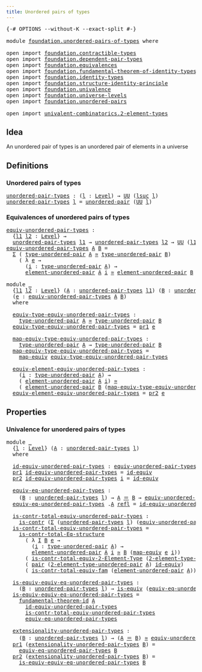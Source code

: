 ```yaml
---
title: Unordered pairs of types
---
```


<pre class="Agda"><a id="50" class="Symbol">{-#</a> <a id="54" class="Keyword">OPTIONS</a> <a id="62" class="Pragma">--without-K</a> <a id="74" class="Pragma">--exact-split</a> <a id="88" class="Symbol">#-}</a>

<a id="93" class="Keyword">module</a> <a id="100" href="foundation.unordered-pairs-of-types.html" class="Module">foundation.unordered-pairs-of-types</a> <a id="136" class="Keyword">where</a>

<a id="143" class="Keyword">open</a> <a id="148" class="Keyword">import</a> <a id="155" href="foundation.contractible-types.html" class="Module">foundation.contractible-types</a>
<a id="185" class="Keyword">open</a> <a id="190" class="Keyword">import</a> <a id="197" href="foundation.dependent-pair-types.html" class="Module">foundation.dependent-pair-types</a>
<a id="229" class="Keyword">open</a> <a id="234" class="Keyword">import</a> <a id="241" href="foundation.equivalences.html" class="Module">foundation.equivalences</a>
<a id="265" class="Keyword">open</a> <a id="270" class="Keyword">import</a> <a id="277" href="foundation.fundamental-theorem-of-identity-types.html" class="Module">foundation.fundamental-theorem-of-identity-types</a>
<a id="326" class="Keyword">open</a> <a id="331" class="Keyword">import</a> <a id="338" href="foundation.identity-types.html" class="Module">foundation.identity-types</a>
<a id="364" class="Keyword">open</a> <a id="369" class="Keyword">import</a> <a id="376" href="foundation.structure-identity-principle.html" class="Module">foundation.structure-identity-principle</a>
<a id="416" class="Keyword">open</a> <a id="421" class="Keyword">import</a> <a id="428" href="foundation.univalence.html" class="Module">foundation.univalence</a>
<a id="450" class="Keyword">open</a> <a id="455" class="Keyword">import</a> <a id="462" href="foundation.universe-levels.html" class="Module">foundation.universe-levels</a>
<a id="489" class="Keyword">open</a> <a id="494" class="Keyword">import</a> <a id="501" href="foundation.unordered-pairs.html" class="Module">foundation.unordered-pairs</a>

<a id="529" class="Keyword">open</a> <a id="534" class="Keyword">import</a> <a id="541" href="univalent-combinatorics.2-element-types.html" class="Module">univalent-combinatorics.2-element-types</a>
</pre>
## Idea

An unordered pair of types is an unordered pair of elements in a universe

## Definitions

### Unordered pairs of types

<pre class="Agda"><a id="unordered-pair-types"></a><a id="724" href="foundation.unordered-pairs-of-types.html#724" class="Function">unordered-pair-types</a> <a id="745" class="Symbol">:</a> <a id="747" class="Symbol">(</a><a id="748" href="foundation.unordered-pairs-of-types.html#748" class="Bound">l</a> <a id="750" class="Symbol">:</a> <a id="752" href="Agda.Primitive.html#597" class="Postulate">Level</a><a id="757" class="Symbol">)</a> <a id="759" class="Symbol">→</a> <a id="761" href="foundation-core.universe-levels.html#235" class="Primitive">UU</a> <a id="764" class="Symbol">(</a><a id="765" href="Agda.Primitive.html#780" class="Primitive">lsuc</a> <a id="770" href="foundation.unordered-pairs-of-types.html#748" class="Bound">l</a><a id="771" class="Symbol">)</a>
<a id="773" href="foundation.unordered-pairs-of-types.html#724" class="Function">unordered-pair-types</a> <a id="794" href="foundation.unordered-pairs-of-types.html#794" class="Bound">l</a> <a id="796" class="Symbol">=</a> <a id="798" href="foundation.unordered-pairs.html#2395" class="Function">unordered-pair</a> <a id="813" class="Symbol">(</a><a id="814" href="foundation-core.universe-levels.html#235" class="Primitive">UU</a> <a id="817" href="foundation.unordered-pairs-of-types.html#794" class="Bound">l</a><a id="818" class="Symbol">)</a>
</pre>
### Equivalences of unordered pairs of types

<pre class="Agda"><a id="equiv-unordered-pair-types"></a><a id="879" href="foundation.unordered-pairs-of-types.html#879" class="Function">equiv-unordered-pair-types</a> <a id="906" class="Symbol">:</a>
  <a id="910" class="Symbol">{</a><a id="911" href="foundation.unordered-pairs-of-types.html#911" class="Bound">l1</a> <a id="914" href="foundation.unordered-pairs-of-types.html#914" class="Bound">l2</a> <a id="917" class="Symbol">:</a> <a id="919" href="Agda.Primitive.html#597" class="Postulate">Level</a><a id="924" class="Symbol">}</a> <a id="926" class="Symbol">→</a>
  <a id="930" href="foundation.unordered-pairs-of-types.html#724" class="Function">unordered-pair-types</a> <a id="951" href="foundation.unordered-pairs-of-types.html#911" class="Bound">l1</a> <a id="954" class="Symbol">→</a> <a id="956" href="foundation.unordered-pairs-of-types.html#724" class="Function">unordered-pair-types</a> <a id="977" href="foundation.unordered-pairs-of-types.html#914" class="Bound">l2</a> <a id="980" class="Symbol">→</a> <a id="982" href="foundation-core.universe-levels.html#235" class="Primitive">UU</a> <a id="985" class="Symbol">(</a><a id="986" href="foundation.unordered-pairs-of-types.html#911" class="Bound">l1</a> <a id="989" href="Agda.Primitive.html#810" class="Primitive Operator">⊔</a> <a id="991" href="foundation.unordered-pairs-of-types.html#914" class="Bound">l2</a><a id="993" class="Symbol">)</a>
<a id="995" href="foundation.unordered-pairs-of-types.html#879" class="Function">equiv-unordered-pair-types</a> <a id="1022" href="foundation.unordered-pairs-of-types.html#1022" class="Bound">A</a> <a id="1024" href="foundation.unordered-pairs-of-types.html#1024" class="Bound">B</a> <a id="1026" class="Symbol">=</a>
  <a id="1030" href="foundation-core.dependent-pair-types.html#515" class="Record">Σ</a> <a id="1032" class="Symbol">(</a> <a id="1034" href="foundation.unordered-pairs.html#2770" class="Function">type-unordered-pair</a> <a id="1054" href="foundation.unordered-pairs-of-types.html#1022" class="Bound">A</a> <a id="1056" href="foundation-core.equivalences.html#1621" class="Function Operator">≃</a> <a id="1058" href="foundation.unordered-pairs.html#2770" class="Function">type-unordered-pair</a> <a id="1078" href="foundation.unordered-pairs-of-types.html#1024" class="Bound">B</a><a id="1079" class="Symbol">)</a>
    <a id="1085" class="Symbol">(</a> <a id="1087" class="Symbol">λ</a> <a id="1089" href="foundation.unordered-pairs-of-types.html#1089" class="Bound">e</a> <a id="1091" class="Symbol">→</a>
      <a id="1099" class="Symbol">(</a><a id="1100" href="foundation.unordered-pairs-of-types.html#1100" class="Bound">i</a> <a id="1102" class="Symbol">:</a> <a id="1104" href="foundation.unordered-pairs.html#2770" class="Function">type-unordered-pair</a> <a id="1124" href="foundation.unordered-pairs-of-types.html#1022" class="Bound">A</a><a id="1125" class="Symbol">)</a> <a id="1127" class="Symbol">→</a>
      <a id="1135" href="foundation.unordered-pairs.html#3491" class="Function">element-unordered-pair</a> <a id="1158" href="foundation.unordered-pairs-of-types.html#1022" class="Bound">A</a> <a id="1160" href="foundation.unordered-pairs-of-types.html#1100" class="Bound">i</a> <a id="1162" href="foundation-core.equivalences.html#1621" class="Function Operator">≃</a> <a id="1164" href="foundation.unordered-pairs.html#3491" class="Function">element-unordered-pair</a> <a id="1187" href="foundation.unordered-pairs-of-types.html#1024" class="Bound">B</a> <a id="1189" class="Symbol">(</a><a id="1190" href="foundation-core.equivalences.html#1821" class="Function">map-equiv</a> <a id="1200" href="foundation.unordered-pairs-of-types.html#1089" class="Bound">e</a> <a id="1202" href="foundation.unordered-pairs-of-types.html#1100" class="Bound">i</a><a id="1203" class="Symbol">))</a>

<a id="1207" class="Keyword">module</a> <a id="1214" href="foundation.unordered-pairs-of-types.html#1214" class="Module">_</a>
  <a id="1218" class="Symbol">{</a><a id="1219" href="foundation.unordered-pairs-of-types.html#1219" class="Bound">l1</a> <a id="1222" href="foundation.unordered-pairs-of-types.html#1222" class="Bound">l2</a> <a id="1225" class="Symbol">:</a> <a id="1227" href="Agda.Primitive.html#597" class="Postulate">Level</a><a id="1232" class="Symbol">}</a> <a id="1234" class="Symbol">(</a><a id="1235" href="foundation.unordered-pairs-of-types.html#1235" class="Bound">A</a> <a id="1237" class="Symbol">:</a> <a id="1239" href="foundation.unordered-pairs-of-types.html#724" class="Function">unordered-pair-types</a> <a id="1260" href="foundation.unordered-pairs-of-types.html#1219" class="Bound">l1</a><a id="1262" class="Symbol">)</a> <a id="1264" class="Symbol">(</a><a id="1265" href="foundation.unordered-pairs-of-types.html#1265" class="Bound">B</a> <a id="1267" class="Symbol">:</a> <a id="1269" href="foundation.unordered-pairs-of-types.html#724" class="Function">unordered-pair-types</a> <a id="1290" href="foundation.unordered-pairs-of-types.html#1222" class="Bound">l2</a><a id="1292" class="Symbol">)</a>
  <a id="1296" class="Symbol">(</a><a id="1297" href="foundation.unordered-pairs-of-types.html#1297" class="Bound">e</a> <a id="1299" class="Symbol">:</a> <a id="1301" href="foundation.unordered-pairs-of-types.html#879" class="Function">equiv-unordered-pair-types</a> <a id="1328" href="foundation.unordered-pairs-of-types.html#1235" class="Bound">A</a> <a id="1330" href="foundation.unordered-pairs-of-types.html#1265" class="Bound">B</a><a id="1331" class="Symbol">)</a>
  <a id="1335" class="Keyword">where</a>

  <a id="1344" href="foundation.unordered-pairs-of-types.html#1344" class="Function">equiv-type-equiv-unordered-pair-types</a> <a id="1382" class="Symbol">:</a>
    <a id="1388" href="foundation.unordered-pairs.html#2770" class="Function">type-unordered-pair</a> <a id="1408" href="foundation.unordered-pairs-of-types.html#1235" class="Bound">A</a> <a id="1410" href="foundation-core.equivalences.html#1621" class="Function Operator">≃</a> <a id="1412" href="foundation.unordered-pairs.html#2770" class="Function">type-unordered-pair</a> <a id="1432" href="foundation.unordered-pairs-of-types.html#1265" class="Bound">B</a>
  <a id="1436" href="foundation.unordered-pairs-of-types.html#1344" class="Function">equiv-type-equiv-unordered-pair-types</a> <a id="1474" class="Symbol">=</a> <a id="1476" href="foundation-core.dependent-pair-types.html#605" class="Field">pr1</a> <a id="1480" href="foundation.unordered-pairs-of-types.html#1297" class="Bound">e</a>

  <a id="1485" href="foundation.unordered-pairs-of-types.html#1485" class="Function">map-equiv-type-equiv-unordered-pair-types</a> <a id="1527" class="Symbol">:</a>
    <a id="1533" href="foundation.unordered-pairs.html#2770" class="Function">type-unordered-pair</a> <a id="1553" href="foundation.unordered-pairs-of-types.html#1235" class="Bound">A</a> <a id="1555" class="Symbol">→</a> <a id="1557" href="foundation.unordered-pairs.html#2770" class="Function">type-unordered-pair</a> <a id="1577" href="foundation.unordered-pairs-of-types.html#1265" class="Bound">B</a>
  <a id="1581" href="foundation.unordered-pairs-of-types.html#1485" class="Function">map-equiv-type-equiv-unordered-pair-types</a> <a id="1623" class="Symbol">=</a>
    <a id="1629" href="foundation-core.equivalences.html#1821" class="Function">map-equiv</a> <a id="1639" href="foundation.unordered-pairs-of-types.html#1344" class="Function">equiv-type-equiv-unordered-pair-types</a>

  <a id="1680" href="foundation.unordered-pairs-of-types.html#1680" class="Function">equiv-element-equiv-unordered-pair-types</a> <a id="1721" class="Symbol">:</a>
    <a id="1727" class="Symbol">(</a><a id="1728" href="foundation.unordered-pairs-of-types.html#1728" class="Bound">i</a> <a id="1730" class="Symbol">:</a> <a id="1732" href="foundation.unordered-pairs.html#2770" class="Function">type-unordered-pair</a> <a id="1752" href="foundation.unordered-pairs-of-types.html#1235" class="Bound">A</a><a id="1753" class="Symbol">)</a> <a id="1755" class="Symbol">→</a>
    <a id="1761" class="Symbol">(</a> <a id="1763" href="foundation.unordered-pairs.html#3491" class="Function">element-unordered-pair</a> <a id="1786" href="foundation.unordered-pairs-of-types.html#1235" class="Bound">A</a> <a id="1788" href="foundation.unordered-pairs-of-types.html#1728" class="Bound">i</a><a id="1789" class="Symbol">)</a> <a id="1791" href="foundation-core.equivalences.html#1621" class="Function Operator">≃</a>
    <a id="1797" class="Symbol">(</a> <a id="1799" href="foundation.unordered-pairs.html#3491" class="Function">element-unordered-pair</a> <a id="1822" href="foundation.unordered-pairs-of-types.html#1265" class="Bound">B</a> <a id="1824" class="Symbol">(</a><a id="1825" href="foundation.unordered-pairs-of-types.html#1485" class="Function">map-equiv-type-equiv-unordered-pair-types</a> <a id="1867" href="foundation.unordered-pairs-of-types.html#1728" class="Bound">i</a><a id="1868" class="Symbol">))</a>
  <a id="1873" href="foundation.unordered-pairs-of-types.html#1680" class="Function">equiv-element-equiv-unordered-pair-types</a> <a id="1914" class="Symbol">=</a> <a id="1916" href="foundation-core.dependent-pair-types.html#617" class="Field">pr2</a> <a id="1920" href="foundation.unordered-pairs-of-types.html#1297" class="Bound">e</a>
</pre>
## Properties

### Univalence for unordered pairs of types

<pre class="Agda"><a id="1995" class="Keyword">module</a> <a id="2002" href="foundation.unordered-pairs-of-types.html#2002" class="Module">_</a>
  <a id="2006" class="Symbol">{</a><a id="2007" href="foundation.unordered-pairs-of-types.html#2007" class="Bound">l</a> <a id="2009" class="Symbol">:</a> <a id="2011" href="Agda.Primitive.html#597" class="Postulate">Level</a><a id="2016" class="Symbol">}</a> <a id="2018" class="Symbol">(</a><a id="2019" href="foundation.unordered-pairs-of-types.html#2019" class="Bound">A</a> <a id="2021" class="Symbol">:</a> <a id="2023" href="foundation.unordered-pairs-of-types.html#724" class="Function">unordered-pair-types</a> <a id="2044" href="foundation.unordered-pairs-of-types.html#2007" class="Bound">l</a><a id="2045" class="Symbol">)</a>
  <a id="2049" class="Keyword">where</a>
  
  <a id="2060" href="foundation.unordered-pairs-of-types.html#2060" class="Function">id-equiv-unordered-pair-types</a> <a id="2090" class="Symbol">:</a> <a id="2092" href="foundation.unordered-pairs-of-types.html#879" class="Function">equiv-unordered-pair-types</a> <a id="2119" href="foundation.unordered-pairs-of-types.html#2019" class="Bound">A</a> <a id="2121" href="foundation.unordered-pairs-of-types.html#2019" class="Bound">A</a>
  <a id="2125" href="foundation-core.dependent-pair-types.html#605" class="Field">pr1</a> <a id="2129" href="foundation.unordered-pairs-of-types.html#2060" class="Function">id-equiv-unordered-pair-types</a> <a id="2159" class="Symbol">=</a> <a id="2161" href="foundation-core.equivalences.html#2494" class="Function">id-equiv</a>
  <a id="2172" href="foundation-core.dependent-pair-types.html#617" class="Field">pr2</a> <a id="2176" href="foundation.unordered-pairs-of-types.html#2060" class="Function">id-equiv-unordered-pair-types</a> <a id="2206" href="foundation.unordered-pairs-of-types.html#2206" class="Bound">i</a> <a id="2208" class="Symbol">=</a> <a id="2210" href="foundation-core.equivalences.html#2494" class="Function">id-equiv</a>

  <a id="2222" href="foundation.unordered-pairs-of-types.html#2222" class="Function">equiv-eq-unordered-pair-types</a> <a id="2252" class="Symbol">:</a>
    <a id="2258" class="Symbol">(</a><a id="2259" href="foundation.unordered-pairs-of-types.html#2259" class="Bound">B</a> <a id="2261" class="Symbol">:</a> <a id="2263" href="foundation.unordered-pairs-of-types.html#724" class="Function">unordered-pair-types</a> <a id="2284" href="foundation.unordered-pairs-of-types.html#2007" class="Bound">l</a><a id="2285" class="Symbol">)</a> <a id="2287" class="Symbol">→</a> <a id="2289" href="foundation.unordered-pairs-of-types.html#2019" class="Bound">A</a> <a id="2291" href="foundation-core.identity-types.html#1865" class="Function Operator">＝</a> <a id="2293" href="foundation.unordered-pairs-of-types.html#2259" class="Bound">B</a> <a id="2295" class="Symbol">→</a> <a id="2297" href="foundation.unordered-pairs-of-types.html#879" class="Function">equiv-unordered-pair-types</a> <a id="2324" href="foundation.unordered-pairs-of-types.html#2019" class="Bound">A</a> <a id="2326" href="foundation.unordered-pairs-of-types.html#2259" class="Bound">B</a>
  <a id="2330" href="foundation.unordered-pairs-of-types.html#2222" class="Function">equiv-eq-unordered-pair-types</a> <a id="2360" class="DottedPattern Symbol">.</a><a id="2361" href="foundation.unordered-pairs-of-types.html#2019" class="DottedPattern Bound">A</a> <a id="2363" href="foundation-core.identity-types.html#1820" class="InductiveConstructor">refl</a> <a id="2368" class="Symbol">=</a> <a id="2370" href="foundation.unordered-pairs-of-types.html#2060" class="Function">id-equiv-unordered-pair-types</a>

  <a id="2403" href="foundation.unordered-pairs-of-types.html#2403" class="Function">is-contr-total-equiv-unordered-pair-types</a> <a id="2445" class="Symbol">:</a>
    <a id="2451" href="foundation-core.contractible-types.html#1006" class="Function">is-contr</a> <a id="2460" class="Symbol">(</a><a id="2461" href="foundation-core.dependent-pair-types.html#515" class="Record">Σ</a> <a id="2463" class="Symbol">(</a><a id="2464" href="foundation.unordered-pairs-of-types.html#724" class="Function">unordered-pair-types</a> <a id="2485" href="foundation.unordered-pairs-of-types.html#2007" class="Bound">l</a><a id="2486" class="Symbol">)</a> <a id="2488" class="Symbol">(</a><a id="2489" href="foundation.unordered-pairs-of-types.html#879" class="Function">equiv-unordered-pair-types</a> <a id="2516" href="foundation.unordered-pairs-of-types.html#2019" class="Bound">A</a><a id="2517" class="Symbol">))</a>
  <a id="2522" href="foundation.unordered-pairs-of-types.html#2403" class="Function">is-contr-total-equiv-unordered-pair-types</a> <a id="2564" class="Symbol">=</a>
    <a id="2570" href="foundation.structure-identity-principle.html#1355" class="Function">is-contr-total-Eq-structure</a>
      <a id="2604" class="Symbol">(</a> <a id="2606" class="Symbol">λ</a> <a id="2608" href="foundation.unordered-pairs-of-types.html#2608" class="Bound">I</a> <a id="2610" href="foundation.unordered-pairs-of-types.html#2610" class="Bound">B</a> <a id="2612" href="foundation.unordered-pairs-of-types.html#2612" class="Bound">e</a> <a id="2614" class="Symbol">→</a>
        <a id="2624" class="Symbol">(</a><a id="2625" href="foundation.unordered-pairs-of-types.html#2625" class="Bound">i</a> <a id="2627" class="Symbol">:</a> <a id="2629" href="foundation.unordered-pairs.html#2770" class="Function">type-unordered-pair</a> <a id="2649" href="foundation.unordered-pairs-of-types.html#2019" class="Bound">A</a><a id="2650" class="Symbol">)</a> <a id="2652" class="Symbol">→</a>
        <a id="2662" href="foundation.unordered-pairs.html#3491" class="Function">element-unordered-pair</a> <a id="2685" href="foundation.unordered-pairs-of-types.html#2019" class="Bound">A</a> <a id="2687" href="foundation.unordered-pairs-of-types.html#2625" class="Bound">i</a> <a id="2689" href="foundation-core.equivalences.html#1621" class="Function Operator">≃</a> <a id="2691" href="foundation.unordered-pairs-of-types.html#2610" class="Bound">B</a> <a id="2693" class="Symbol">(</a><a id="2694" href="foundation-core.equivalences.html#1821" class="Function">map-equiv</a> <a id="2704" href="foundation.unordered-pairs-of-types.html#2612" class="Bound">e</a> <a id="2706" href="foundation.unordered-pairs-of-types.html#2625" class="Bound">i</a><a id="2707" class="Symbol">))</a>
      <a id="2716" class="Symbol">(</a> <a id="2718" href="univalent-combinatorics.2-element-types.html#7048" class="Function">is-contr-total-equiv-2-Element-Type</a> <a id="2754" class="Symbol">(</a><a id="2755" href="foundation.unordered-pairs.html#2674" class="Function">2-element-type-unordered-pair</a> <a id="2785" href="foundation.unordered-pairs-of-types.html#2019" class="Bound">A</a><a id="2786" class="Symbol">))</a>
      <a id="2795" class="Symbol">(</a> <a id="2797" href="foundation-core.dependent-pair-types.html#588" class="InductiveConstructor">pair</a> <a id="2802" class="Symbol">(</a><a id="2803" href="foundation.unordered-pairs.html#2674" class="Function">2-element-type-unordered-pair</a> <a id="2833" href="foundation.unordered-pairs-of-types.html#2019" class="Bound">A</a><a id="2834" class="Symbol">)</a> <a id="2836" href="foundation-core.equivalences.html#2494" class="Function">id-equiv</a><a id="2844" class="Symbol">)</a>
      <a id="2852" class="Symbol">(</a> <a id="2854" href="foundation.univalence.html#2397" class="Function">is-contr-total-equiv-fam</a> <a id="2879" class="Symbol">(</a><a id="2880" href="foundation.unordered-pairs.html#3491" class="Function">element-unordered-pair</a> <a id="2903" href="foundation.unordered-pairs-of-types.html#2019" class="Bound">A</a><a id="2904" class="Symbol">))</a>

  <a id="2910" href="foundation.unordered-pairs-of-types.html#2910" class="Function">is-equiv-equiv-eq-unordered-pair-types</a> <a id="2949" class="Symbol">:</a>
    <a id="2955" class="Symbol">(</a><a id="2956" href="foundation.unordered-pairs-of-types.html#2956" class="Bound">B</a> <a id="2958" class="Symbol">:</a> <a id="2960" href="foundation.unordered-pairs-of-types.html#724" class="Function">unordered-pair-types</a> <a id="2981" href="foundation.unordered-pairs-of-types.html#2007" class="Bound">l</a><a id="2982" class="Symbol">)</a> <a id="2984" class="Symbol">→</a> <a id="2986" href="foundation-core.equivalences.html#1556" class="Function">is-equiv</a> <a id="2995" class="Symbol">(</a><a id="2996" href="foundation.unordered-pairs-of-types.html#2222" class="Function">equiv-eq-unordered-pair-types</a> <a id="3026" href="foundation.unordered-pairs-of-types.html#2956" class="Bound">B</a><a id="3027" class="Symbol">)</a>
  <a id="3031" href="foundation.unordered-pairs-of-types.html#2910" class="Function">is-equiv-equiv-eq-unordered-pair-types</a> <a id="3070" class="Symbol">=</a>
    <a id="3076" href="foundation-core.fundamental-theorem-of-identity-types.html#1904" class="Function">fundamental-theorem-id</a> <a id="3099" href="foundation.unordered-pairs-of-types.html#2019" class="Bound">A</a>
      <a id="3107" href="foundation.unordered-pairs-of-types.html#2060" class="Function">id-equiv-unordered-pair-types</a>
      <a id="3143" href="foundation.unordered-pairs-of-types.html#2403" class="Function">is-contr-total-equiv-unordered-pair-types</a>
      <a id="3191" href="foundation.unordered-pairs-of-types.html#2222" class="Function">equiv-eq-unordered-pair-types</a>

  <a id="3224" href="foundation.unordered-pairs-of-types.html#3224" class="Function">extensionality-unordered-pair-types</a> <a id="3260" class="Symbol">:</a>
    <a id="3266" class="Symbol">(</a><a id="3267" href="foundation.unordered-pairs-of-types.html#3267" class="Bound">B</a> <a id="3269" class="Symbol">:</a> <a id="3271" href="foundation.unordered-pairs-of-types.html#724" class="Function">unordered-pair-types</a> <a id="3292" href="foundation.unordered-pairs-of-types.html#2007" class="Bound">l</a><a id="3293" class="Symbol">)</a> <a id="3295" class="Symbol">→</a> <a id="3297" class="Symbol">(</a><a id="3298" href="foundation.unordered-pairs-of-types.html#2019" class="Bound">A</a> <a id="3300" href="foundation-core.identity-types.html#1865" class="Function Operator">＝</a> <a id="3302" href="foundation.unordered-pairs-of-types.html#3267" class="Bound">B</a><a id="3303" class="Symbol">)</a> <a id="3305" href="foundation-core.equivalences.html#1621" class="Function Operator">≃</a> <a id="3307" href="foundation.unordered-pairs-of-types.html#879" class="Function">equiv-unordered-pair-types</a> <a id="3334" href="foundation.unordered-pairs-of-types.html#2019" class="Bound">A</a> <a id="3336" href="foundation.unordered-pairs-of-types.html#3267" class="Bound">B</a>
  <a id="3340" href="foundation-core.dependent-pair-types.html#605" class="Field">pr1</a> <a id="3344" class="Symbol">(</a><a id="3345" href="foundation.unordered-pairs-of-types.html#3224" class="Function">extensionality-unordered-pair-types</a> <a id="3381" href="foundation.unordered-pairs-of-types.html#3381" class="Bound">B</a><a id="3382" class="Symbol">)</a> <a id="3384" class="Symbol">=</a>
    <a id="3390" href="foundation.unordered-pairs-of-types.html#2222" class="Function">equiv-eq-unordered-pair-types</a> <a id="3420" href="foundation.unordered-pairs-of-types.html#3381" class="Bound">B</a>
  <a id="3424" href="foundation-core.dependent-pair-types.html#617" class="Field">pr2</a> <a id="3428" class="Symbol">(</a><a id="3429" href="foundation.unordered-pairs-of-types.html#3224" class="Function">extensionality-unordered-pair-types</a> <a id="3465" href="foundation.unordered-pairs-of-types.html#3465" class="Bound">B</a><a id="3466" class="Symbol">)</a> <a id="3468" class="Symbol">=</a>
    <a id="3474" href="foundation.unordered-pairs-of-types.html#2910" class="Function">is-equiv-equiv-eq-unordered-pair-types</a> <a id="3513" href="foundation.unordered-pairs-of-types.html#3465" class="Bound">B</a>
</pre>

